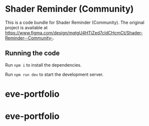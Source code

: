 
  # Shader Reminder (Community)

  This is a code bundle for Shader Reminder (Community). The original project is available at https://www.figma.com/design/mqtgU4HTiZed7cldCHcmCt/Shader-Reminder--Community-.

  ## Running the code

  Run `npm i` to install the dependencies.

  Run `npm run dev` to start the development server.
  # eve-portfolio
# eve-portfolio
